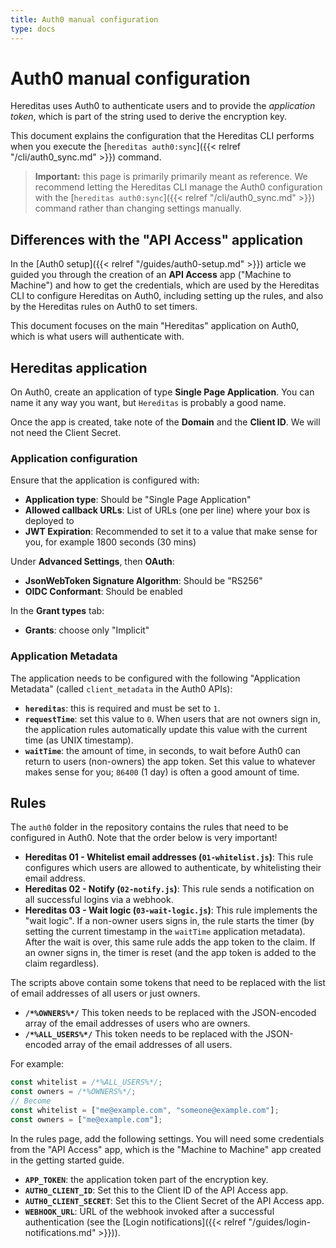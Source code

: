 ```yaml
---
title: Auth0 manual configuration
type: docs
---
```


# Auth0 manual configuration

Hereditas uses Auth0 to authenticate users and to provide the *application token*, which is part of the string used to derive the encryption key.

This document explains the configuration that the Hereditas CLI performs when you execute the [`hereditas auth0:sync`]({{< relref "/cli/auth0_sync.md" >}}) command.

> **Important:** this page is primarily primarily meant as reference. We recommend letting the Hereditas CLI manage the Auth0 configuration with the [`hereditas auth0:sync`]({{< relref "/cli/auth0_sync.md" >}}) command rather than changing settings manually.

## Differences with the "API Access" application

In the [Auth0 setup]({{< relref "/guides/auth0-setup.md" >}}) article we guided you through the creation of an **API Access** app ("Machine to Machine") and how to get the credentials, which are used by the Hereditas CLI to configure Hereditas on Auth0, including setting up the rules, and also by the Hereditas rules on Auth0 to set timers.

This document focuses on the main "Hereditas" application on Auth0, which is what users will authenticate with.

## Hereditas application

On Auth0, create an application of type **Single Page Application**. You can name it any way you want, but `Hereditas` is probably a good name.

Once the app is created, take note of the **Domain** and the **Client ID**. We will not need the Client Secret.

### Application configuration

Ensure that the application is configured with:

- **Application type**: Should be "Single Page Application"
- **Allowed callback URLs**: List of URLs (one per line) where your box is deployed to
- **JWT Expiration**: Recommended to set it to a value that make sense for you, for example 1800 seconds (30 mins)

Under **Advanced Settings**, then **OAuth**:

- **JsonWebToken Signature Algorithm**: Should be "RS256"
- **OIDC Conformant**: Should be enabled

In the **Grant types** tab:

- **Grants**: choose only "Implicit"

### Application Metadata

The application needs to be configured with the following "Application Metadata" (called `client_metadata` in the Auth0 APIs):

- **`hereditas`**: this is required and must be set to `1`.
- **`requestTime`**: set this value to `0`. When users that are not owners sign in, the application rules automatically update this value with the current time (as UNIX timestamp).
- **`waitTime`**: the amount of time, in seconds, to wait before Auth0 can return to users (non-owners) the app token. Set this value to whatever makes sense for you; `86400` (1 day) is often a good amount of time.

## Rules

The `auth0` folder in the repository contains the rules that need to be configured in Auth0. Note that the order below is very important!

- **Hereditas 01 - Whitelist email addresses (`01-whitelist.js`)**: This rule configures which users are allowed to authenticate, by whitelisting their email address.
- **Hereditas 02 - Notify (`02-notify.js`)**: This rule sends a notification on all successful logins via a webhook.
- **Hereditas 03 - Wait logic (`03-wait-logic.js`)**: This rule implements the "wait logic". If a non-owner users signs in, the rule starts the timer (by setting the current timestamp in the `waitTime` application metadata). After the wait is over, this same rule adds the app token to the claim. If an owner signs in, the timer is reset (and the app token is added to the claim regardless).

The scripts above contain some tokens that need to be replaced with the list of email addresses of all users or just owners.

- **`/*%OWNERS%*/`** This token needs to be replaced with the JSON-encoded array of the email addresses of users who are owners.
- **`/*%ALL_USERS%*/`** This token needs to be replaced with the JSON-encoded array of the email addresses of all users.

For example:

````js
const whitelist = /*%ALL_USERS%*/;
const owners = /*%OWNERS%*/;
// Become
const whitelist = ["me@example.com", "someone@example.com"];
const owners = ["me@example.com"];
````

In the rules page, add the following settings. You will need some credentials from the "API Access" app, which is the "Machine to Machine" app created in the getting started guide.

- **`APP_TOKEN`**: the application token part of the encryption key.
- **`AUTH0_CLIENT_ID`**: Set this to the Client ID of the API Access app.
- **`AUTH0_CLIENT_SECRET`**: Set this to the Client Secret of the API Access app.
- **`WEBHOOK_URL`**: URL of the webhook invoked after a successful authentication (see the [Login notifications]({{< relref "/guides/login-notifications.md" >}})).
